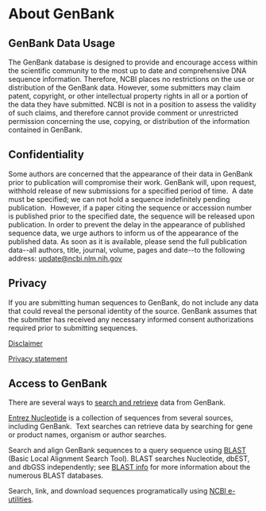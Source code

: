 <meta http-equiv="Content-Type" content="text/html; charset=utf-8">  <meta name="node-id" content="698"> <meta name="revision-id" content="2033"> <meta name="cms-base-url" content="http://cms.ncbi.nlm.nih.gov"> <meta name="cms-view-url" content="http://cms.ncbi.nlm.nih.gov/genbank/about"> <meta name="cms-edit-url" content="http://cms.ncbi.nlm.nih.gov/node/698/edit"> <meta name="created" content="2010-08-12T15:28:49-04:00"> <meta name="modified" content="2011-07-05T20:37:29-04:00"> <meta name="publication-date" content="2010-08-12T15:28:49-04:00"> <meta name="author" content="mjohnson"> <meta name="subsite" content="genbank"> <meta name="path" content="genbank/about"> <meta name="node-type" content="page"> <meta name="jira-ticket" content=""> <meta name="cms-tags" content="">  <meta name="" content=""> <title>About GenBank</title>

<div class="node clear-block">

<div class="content">

# About GenBank

## GenBank Data Usage

The GenBank database is designed to provide and encourage access within the scientific community to the most up to date and comprehensive DNA sequence information. Therefore, NCBI places no restrictions on the use or distribution of the GenBank data. However, some submitters may claim patent, copyright, or other intellectual property rights in all or a portion of the data they have submitted. NCBI is not in a position to assess the validity of such claims, and therefore cannot provide comment or unrestricted permission concerning the use, copying, or distribution of the information contained in GenBank.

## Confidentiality

Some authors are concerned that the appearance of their data in GenBank prior to publication will compromise their work. GenBank will, upon request, withhold release of new submissions for a specified period of time.  A date must be specified; we can not hold a sequence indefinitely pending publication.  However, if a paper citing the sequence or accession number is published prior to the specified date, the sequence will be released upon publication. In order to prevent the delay in the appearance of published sequence data, we urge authors to inform us of the appearance of the published data. As soon as it is available, please send the full publication data--all authors, title, journal, volume, pages and date--to the following address: [update@ncbi.nlm.nih.gov](mailto:update@ncbi.nlm.nih.gov)

## Privacy

If you are submitting human sequences to GenBank, do not include any data that could reveal the personal identity of the source. GenBank assumes that the submitter has received any necessary informed consent authorizations required prior to submitting sequences.

[Disclaimer](http://www.ncbi.nlm.nih.gov/About/disclaimer.html)

[Privacy statement](http://www.nlm.nih.gov/privacy.html)

## Access to GenBank

There are several ways to [search and retrieve](/Genbank/GenbankSearch.html) data from GenBank.

[Entrez Nucleotide](http://www.ncbi.nlm.nih.gov/sites/entrez?db=nucleotide) is a collection of sequences from several sources, including GenBank.  Text searches can retrieve data by searching for gene or product names, organism or author searches.

Search and align GenBank sequences to a query sequence using [BLAST](/blast) (Basic Local Alignment Search Tool). BLAST searches Nucleotide, dbEST, and dbGSS independently; see [BLAST info](http://www.ncbi.nlm.nih.gov/blast/producttable.shtml) for more information about the numerous BLAST databases.

Search, link, and download sequences programatically using [NCBI e-utilities](http://www.ncbi.nlm.nih.gov/entrez/query/static/eutils_help.html).

</div>

</div>